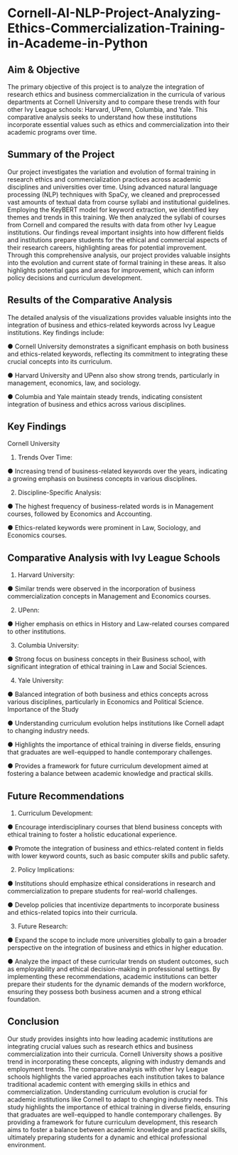 # Cornell-AI-NLP-Project-Analyzing-Ethics-Commercialization-Training-in-Academe-in-Python


## Aim & Objective
The primary objective of this project is to analyze the integration of research ethics and business commercialization in the curricula of various departments at Cornell University and to compare these trends with four other Ivy League schools: Harvard, UPenn, Columbia, and Yale. This comparative analysis seeks to understand how these institutions incorporate essential values such as ethics and commercialization into their academic programs over time.



## Summary of the Project
Our project investigates the variation and evolution of formal training in research ethics and commercialization practices across academic disciplines and universities over time. Using advanced natural language processing (NLP) techniques with SpaCy, we cleaned and preprocessed vast amounts of textual data from course syllabi and institutional guidelines. Employing the KeyBERT model for keyword extraction, we identified key themes and trends in this training. We then analyzed the syllabi of courses from Cornell and compared the results with data from other Ivy League institutions. Our findings reveal important insights into how different fields and institutions prepare students for the ethical and commercial aspects of their research careers, highlighting areas for potential improvement. Through this comprehensive analysis, our project provides valuable insights into the evolution and current state of formal training in these areas. It also highlights potential gaps and areas for improvement, which can inform policy decisions and curriculum development.


## Results of the Comparative Analysis

The detailed analysis of the visualizations provides valuable insights into the integration of business and ethics-related keywords across Ivy League institutions. Key findings include:

●	Cornell University demonstrates a significant emphasis on both business and ethics-related keywords, reflecting its commitment to integrating these crucial concepts into its curriculum.

●	Harvard University and UPenn also show strong trends, particularly in management, economics, law, and sociology.

●	Columbia and Yale maintain steady trends, indicating consistent integration of business and ethics across various disciplines.


## Key Findings

Cornell University

1.	Trends Over Time:

●	Increasing trend of business-related keywords over the years, indicating a growing emphasis on business concepts in various disciplines.

2.	Discipline-Specific Analysis:

●	The highest frequency of business-related words is in Management courses, followed by Economics and Accounting.

●	Ethics-related keywords were prominent in Law, Sociology, and Economics courses.

## Comparative Analysis with Ivy League Schools

1.	Harvard University:

●	Similar trends were observed in the incorporation of business commercialization concepts in Management and Economics courses.

2.	UPenn:

●	Higher emphasis on ethics in History and Law-related courses compared to other institutions.

3.	Columbia University:

●	Strong focus on business concepts in their Business school, with significant integration of ethical training in Law and Social Sciences.

4.	Yale University:


●	Balanced integration of both business and ethics concepts across various disciplines, particularly in Economics and Political Science.
Importance of the Study

●	Understanding curriculum evolution helps institutions like Cornell adapt to changing industry needs.

●	Highlights the importance of ethical training in diverse fields, ensuring that graduates are well-equipped to handle contemporary challenges.

●	Provides a framework for future curriculum development aimed at fostering a balance between academic knowledge and practical skills.

## Future Recommendations


1.	Curriculum Development:

●	Encourage interdisciplinary courses that blend business concepts with ethical training to foster a holistic educational experience.

●	Promote the integration of business and ethics-related content in fields with lower keyword counts, such as basic computer skills and public safety.

2.	Policy Implications:

●	Institutions should emphasize ethical considerations in research and commercialization to prepare students for real-world challenges.

●	Develop policies that incentivize departments to incorporate business and ethics-related topics into their curricula.


3.	Future Research:

●	Expand the scope to include more universities globally to gain a broader perspective on the integration of business and ethics in higher education.

●	Analyze the impact of these curricular trends on student outcomes, such as employability and ethical decision-making in professional settings.
By implementing these recommendations, academic institutions can better prepare their students for the dynamic demands of the modern workforce, ensuring they possess both business acumen and a strong ethical foundation.



## Conclusion
Our study provides insights into how leading academic institutions are integrating crucial values such as research ethics and business commercialization into their curricula. Cornell University shows a positive trend in incorporating these concepts, aligning with industry demands and employment trends. The comparative analysis with other Ivy League schools highlights the varied approaches each institution takes to balance traditional academic content with emerging skills in ethics and commercialization. Understanding curriculum evolution is crucial for academic institutions like Cornell to adapt to changing industry needs. This study highlights the importance of ethical training in diverse fields, ensuring that graduates are well-equipped to handle contemporary challenges. By providing a framework for future curriculum development, this research aims to foster a balance between academic knowledge and practical skills, ultimately preparing students for a dynamic and ethical professional environment.

